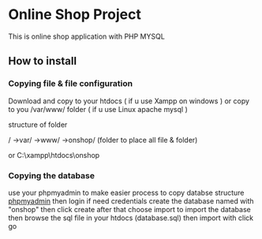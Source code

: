 # Online Shop Project

This is online shop application with PHP MYSQL

## How to install

### Copying file & file configuration
Download and copy to your htdocs ( if u use Xampp on windows )
or copy to you /var/www/ folder ( if u use Linux apache mysql )

structure of folder

/
->var/
 ->www/
  ->onshop/ (folder to place all file & folder)

or 
C:\xampp\htdocs\onshop 


### Copying the database 

use your phpmyadmin to make easier process to copy databse structure
[phpmyadmin](http://localhost/phpmyadmin)
then login if need credentials
create the database named with "onshop" then click create
after that choose import to import the database
then browse the sql file in your htdocs (database.sql)
then import with click go

